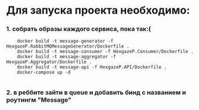 ﻿# Для запуска проекта необходимо:
### 1. собрать образы каждого сервиса, пока так:(
```
    docker build -t message-generator -f HexgazeP.RabbitMQMessageGenerator/Dockerfile .
    docker build -t message-consumer -f HexgazeP.Consumer/Dockerfile .
    docker build -t message-aggregator -f HexgazeP.Aggregator/Dockerfile .
    docker build -t message-api -f HexgazeP.API/Dockerfile .
    docker-compose up -d
    
```
### 2. в реббите зайти в queue и добавить бинд с названием и роутингм "Message"